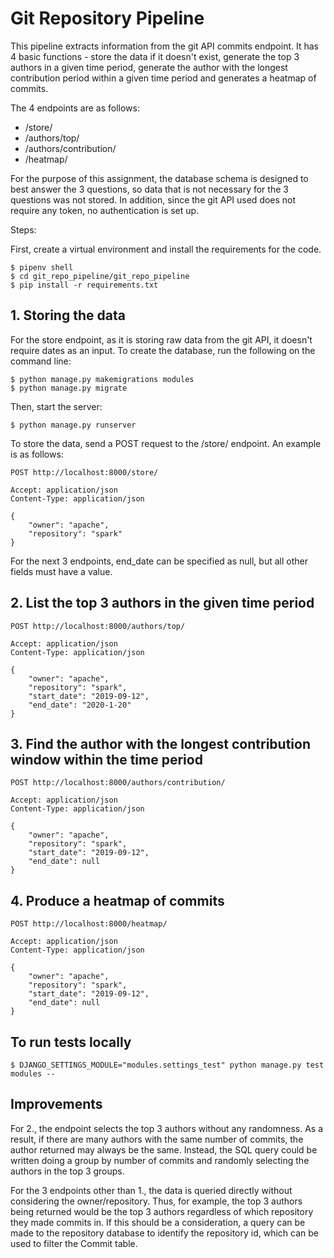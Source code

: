 # Git Repository Pipeline

This pipeline extracts information from the git API commits endpoint. It has 4 basic functions - store the data if it doesn't exist, generate the top 3 authors in a given time period, generate the author with the longest contribution period within a given time period and generates a heatmap of commits.

The 4 endpoints are as follows:
- /store/
- /authors/top/
- /authors/contribution/
- /heatmap/

For the purpose of this assignment, the database schema is designed to best answer the 3 questions, so data that is not necessary for the 3 questions was not stored. In addition, since the git API used does not require any token, no authentication is set up. 


Steps:

First, create a virtual environment and install the requirements for the code.

```
$ pipenv shell
$ cd git_repo_pipeline/git_repo_pipeline
$ pip install -r requirements.txt
```

## 1. Storing the data
For the store endpoint, as it is storing raw data from the git API, it doesn't require dates as an input. To create the database, run the following on the command line: 

```
$ python manage.py makemigrations modules
$ python manage.py migrate
```

Then, start the server:
```
$ python manage.py runserver
```

To store the data, send a POST request to the /store/ endpoint. An example is as follows: 
```
POST http://localhost:8000/store/

Accept: application/json
Content-Type: application/json

{
	"owner": "apache",
	"repository": "spark"
}
```

For the next 3 endpoints, end_date can be specified as null, but all other fields must have a value.

## 2. List the top 3 authors in the given time period

```
POST http://localhost:8000/authors/top/

Accept: application/json
Content-Type: application/json

{
	"owner": "apache",
	"repository": "spark",
	"start_date": "2019-09-12",
	"end_date": "2020-1-20"
}
```

## 3. Find the author with the longest contribution window within the time period

```
POST http://localhost:8000/authors/contribution/

Accept: application/json
Content-Type: application/json

{
	"owner": "apache",
	"repository": "spark",
	"start_date": "2019-09-12",
	"end_date": null
}
```

## 4. Produce a heatmap of commits

```
POST http://localhost:8000/heatmap/

Accept: application/json
Content-Type: application/json

{
	"owner": "apache",
	"repository": "spark",
	"start_date": "2019-09-12",
	"end_date": null
}
```

## To run tests locally
```
$ DJANGO_SETTINGS_MODULE="modules.settings_test" python manage.py test modules -- 
```

## Improvements
For 2., the endpoint selects the top 3 authors without any randomness. As a result, if there are many authors with the same number of commits, the author returned may always be the same. Instead, the SQL query could be written doing a group by number of commits and randomly selecting the authors in the top 3 groups.

For the 3 endpoints other than 1., the data is queried directly without considering the owner/repository. Thus, for example, the top 3 authors being returned would be the top 3 authors regardless of which repository they made commits in. If this should be a consideration, a query can be made to the repository database to identify the repository id, which can be used to filter the Commit table.  